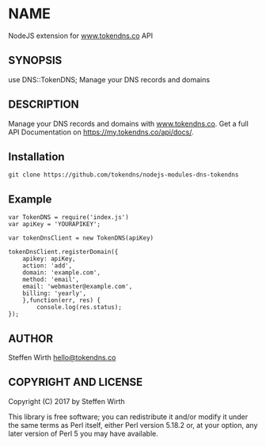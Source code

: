 NAME
=============

NodeJS extension for www.tokendns.co API

SYNOPSIS
-------

  use DNS::TokenDNS;
  Manage your DNS records and domains

DESCRIPTION
-------

Manage your DNS records and domains with www.tokendns.co. Get a full API Documentation on https://my.tokendns.co/api/docs/.

Installation
-------

```
git clone https://github.com/tokendns/nodejs-modules-dns-tokendns
```

Example
-------

```
var TokenDNS = require('index.js')
var apiKey = 'YOURAPIKEY';

var tokenDnsClient = new TokenDNS(apiKey)

tokenDnsClient.registerDomain({
	apikey: apiKey,
	action: 'add',
	domain: 'example.com',
	method: 'email',
	email: 'webmaster@example.com',
	billing: 'yearly',
	},function(err, res) {
		console.log(res.status);
});
```

AUTHOR
-------

Steffen Wirth <hello@tokendns.co>

COPYRIGHT AND LICENSE
-------

Copyright (C) 2017 by Steffen Wirth

This library is free software; you can redistribute it and/or modify
it under the same terms as Perl itself, either Perl version 5.18.2 or,
at your option, any later version of Perl 5 you may have available.

